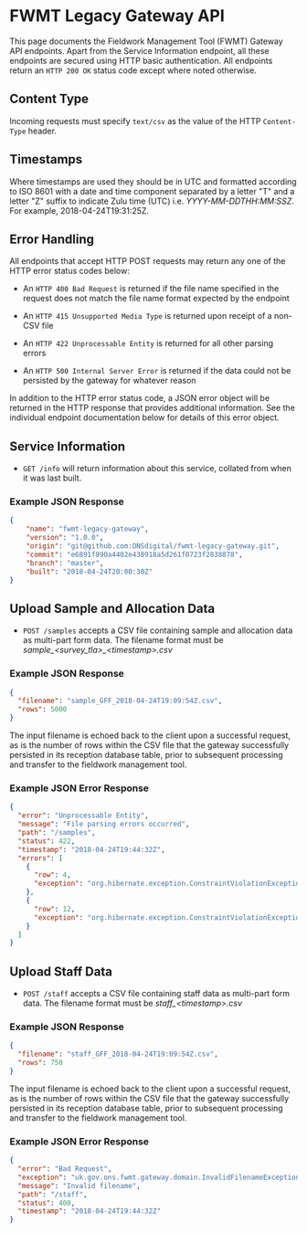 # FWMT Legacy Gateway API
This page documents the Fieldwork Management Tool (FWMT) Gateway API endpoints. Apart from the Service Information endpoint, all these endpoints are secured using HTTP basic authentication. All endpoints return an `HTTP 200 OK` status code except where noted otherwise.

## Content Type
Incoming requests must specify `text/csv` as the value of the HTTP `Content-Type` header.

## Timestamps
Where timestamps are used they should be in UTC and formatted according to ISO 8601 with a date and time component separated by a letter "T" and a letter "Z" suffix to indicate Zulu time (UTC) i.e. *YYYY-MM-DDTHH:MM:SSZ*. For example, 2018-04-24T19:31:25Z.

## Error Handling
All endpoints that accept HTTP POST requests may return any one of the HTTP error status codes below:

* An `HTTP 400 Bad Request` is returned if the file name specified in the request does not match the file name format expected by the endpoint

* An `HTTP 415 Unsupported Media Type` is returned upon receipt of a non-CSV file

* An `HTTP 422 Unprocessable Entity` is returned for all other parsing errors

* An `HTTP 500 Internal Server Error` is returned if the data could not be persisted by the gateway for whatever reason

In addition to the HTTP error status code, a JSON error object will be returned in the HTTP response that provides additional information. See the individual endpoint documentation below for details of this error object.

## Service Information
* `GET /info` will return information about this service, collated from when it was last built.

### Example JSON Response
```json
{
    "name": "fwmt-legacy-gateway",
    "version": "1.0.0",
    "origin": "git@github.com:ONSdigital/fwmt-legacy-gateway.git",
    "commit": "e6891f890a4402e438918a5d261f0723f2838878",
    "branch": "master",
    "built": "2018-04-24T20:00:30Z"
}
```

## Upload Sample and Allocation Data
* `POST /samples` accepts a CSV file containing sample and allocation data as multi-part form data. The filename format must be *sample_&lt;survey_tla&gt;_&lt;timestamp&gt;.csv*

### Example JSON Response
```json
{
  "filename": "sample_GFF_2018-04-24T19:09:54Z.csv",
  "rows": 5000
}
```

The input filename is echoed back to the client upon a successful request, as is the number of rows within the CSV file that the gateway successfully persisted in its reception database table, prior to subsequent processing and transfer to the fieldwork management tool.

### Example JSON Error Response
```json
{
  "error": "Unprocessable Entity",
  "message": "File parsing errors occurred",
  "path": "/samples",
  "status": 422,
  "timestamp": "2018-04-24T19:44:32Z",
  "errors": [
    {
      "row": 4,
      "exception": "org.hibernate.exception.ConstraintViolationException: Could not insert"
    },
    {
      "row": 12,
      "exception": "org.hibernate.exception.ConstraintViolationException: Duplicate entry"
    }
  ]
}
```

## Upload Staff Data
* `POST /staff` accepts a CSV file containing staff data as multi-part form data. The filename format must be *staff_&lt;timestamp&gt;.csv*

### Example JSON Response
```json
{
  "filename": "staff_GFF_2018-04-24T19:09:54Z.csv",
  "rows": 750
}
```

The input filename is echoed back to the client upon a successful request, as is the number of rows within the CSV file that the gateway successfully persisted in its reception database table, prior to subsequent processing and transfer to the fieldwork management tool.

### Example JSON Error Response
```json
{
  "error": "Bad Request",
  "exception": "uk.gov.ons.fwmt.gateway.domain.InvalidFilenameException",
  "message": "Invalid filename",
  "path": "/staff",
  "status": 400,
  "timestamp": "2018-04-24T19:44:32Z"
}
```